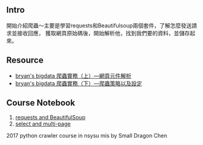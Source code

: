 ## Intro
開始介紹爬蟲～主要是學習requests和Beautifulsoup兩個套件，了解怎麼發送請求並接收回應，
獲取網頁原始碼後，開始解析他，找到我們要的資料，並儲存起來。

## Resource
 - [bryan's bigdata 爬蟲實務（上）—網頁元件解析](http://blog.bryanbigdata.com/2014/12/python-crawler.html)
 - [bryan's bigdata 爬蟲實務（下）—爬蟲策略以及設定](http://blog.bryanbigdata.com/2014/12/python-crawler_29.html)


## Course Notebook
1. [requests and BeautifulSoup](1_requests+and+BeautifulSoup.html)
2. [select and multi-page](2_select+and+multi-page.html)

<copyright>2017 python crawler course in nsysu mis by Small Dragon Chen</copyright>
